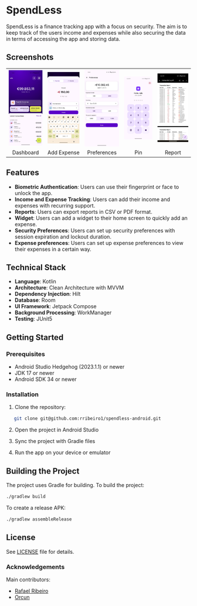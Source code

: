 # SpendLess

SpendLess is a finance tracking app with a focus on security. The aim is to keep track of the 
users income and expenses while also securing the data in terms of accessing the app and storing data.

## Screenshots

<table>
  <tr>
    <td><img src="screenshots/dashboard.jpeg" alt="Home" width="100"/></td>
    <td><img src="screenshots/add_transaction.jpeg" alt="Add Expense" width="100"/></td>
    <td><img src="screenshots/preferences.jpeg" alt="Reports" width="100"/></td>
    <td><img src="screenshots/pin.jpeg" alt="Pin" width="100"/></td>
    <td><img src="screenshots/report.jpeg" alt="Report" width="100"/></td>
  </tr>
  <tr>
    <td align="center">Dashboard</td>
    <td align="center">Add Expense</td>
    <td align="center">Preferences</td>
    <td align="center">Pin</td>
    <td align="center">Report</td>
  </tr>
</table>

## Features

- **Biometric Authentication**: Users can use their fingerprint or face to unlock the app.
- **Income and Expense Tracking**: Users can add their income and expenses with recurring support.
- **Reports**: Users can export reports in CSV or PDF format.
- **Widget**: Users can add a widget to their home screen to quickly add an expense.
- **Security Preferences**: Users can set up security preferences with session expiration and lockout duration.
- **Expense preferences**: Users can set up expense preferences to view their expenses in a certain way.

## Technical Stack

- **Language**: Kotlin
- **Architecture**: Clean Architecture with MVVM
- **Dependency Injection**: Hilt
- **Database**: Room
- **UI Framework**: Jetpack Compose
- **Background Processing**: WorkManager
- **Testing**: JUnit5

## Getting Started

### Prerequisites

- Android Studio Hedgehog (2023.1.1) or newer
- JDK 17 or newer
- Android SDK 34 or newer

### Installation

1. Clone the repository:
```bash
   git clone git@github.com:rribeiro1/spendless-android.git
```

2. Open the project in Android Studio

3. Sync the project with Gradle files

4. Run the app on your device or emulator

## Building the Project

The project uses Gradle for building. To build the project:

```bash
./gradlew build
```

To create a release APK:

```bash
./gradlew assembleRelease
```

## License

See [LICENSE](LICENSE) file for details.

### Acknowledgements

Main contributors:
* [Rafael Ribeiro](https://github.com/rribeiro1)
* [Orcun](https://github.com/orcuns)
